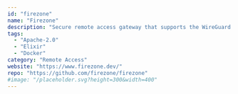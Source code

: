 ```yaml
---
id: "firezone"
name: "Firezone"
description: "Secure remote access gateway that supports the WireGuard protocol. It offers a Web GUI, 1-line install script, multi-factor auth (MFA), and SSO."
tags:
  - "Apache-2.0"
  - "Elixir"
  - "Docker"
category: "Remote Access"
website: "https://www.firezone.dev/"
repo: "https://github.com/firezone/firezone"
#image: "/placeholder.svg?height=300&width=400"
---
```


